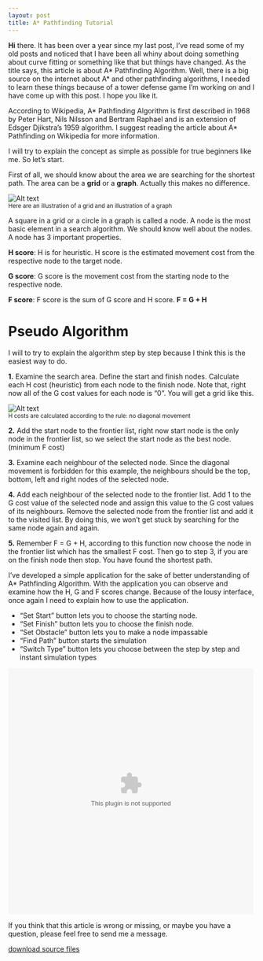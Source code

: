 ```yaml
---
layout: post
title: A* Pathfinding Tutorial
---
```

**Hi** there. It has been over a year since my last post, I’ve read some of my old posts and noticed that I have been all whiny about doing something about curve fitting or something like that but things have changed. As the title says, this article is about A* Pathfinding Algorithm. Well, there is a big source on the internet about A* and other pathfinding algorithms, I needed to learn these things because of a tower defense game I’m working on and I have come up with this post. I hope you like it.

According to Wikipedia, A* Pathfinding Algorithm is first described in 1968 by Peter Hart, Nils Nilsson and Bertram Raphael and is an extension of Edsger Djikstra’s 1959 algorithm. I suggest reading the article about A* Pathfinding on Wikipedia for more information.

I will try to explain the concept as simple as possible for true beginners like me. So let’s start.

First of all, we should know about the area we are searching for the shortest path. The area can be a **grid** or a **graph**. Actually this makes no difference.

![Alt text](/assets/2010/astar_illustration00.png)  
<small>Here are an illustration of a grid and an illustration of a graph</small>

A square in a grid or a circle in a graph is called a node. A node is the most basic element in a search algorithm. We should know well about the nodes. A node has 3 important properties.

**H score**: H is for heuristic. H score is the estimated movement cost from the respective node to the target node.

**G score**: G score is the movement cost from the starting node to the respective node.

**F score**: F score is the sum of G score and H score. **F = G + H**

# Pseudo Algorithm

I will to try to explain the algorithm step by step because I think this is the easiest way to do.

**1.** Examine the search area. Define the start and finish nodes. Calculate each H cost (heuristic) from each node to the finish node. Note that, right now all of the G cost values for each node is “0”. You will get a grid like this.

![Alt text](/assets/2010/astar_illustration01.png)  
<small>H costs are calculated according to the rule: no diagonal movement</small>

**2.** Add the start node to the frontier list, right now start node is the only node in the frontier list, so we select the start node as the best node. (minimum F cost)

**3.** Examine each neighbour of the selected node. Since the diagonal movement is forbidden for this example, the neighbours should be the top, bottom, left and right nodes of the selected node.

**4.** Add each neighbour of the selected node to the frontier list. Add 1 to the G cost value of the selected node and assign this value to the G cost values of its neighbours. Remove the selected node from the frontier list and add it to the visited list. By doing this, we won’t get stuck by searching for the same node again and again.

**5.** Remember F = G + H, according to this function now choose the node in the frontier list which has the smallest F cost. Then go to step 3, if you are on the finish node then stop. You have found the shortest path.

I’ve developed a simple application for the sake of better understanding of A* Pathfinding Algorithm. With the application you can observe and examine how the H, G and F scores change. Because of the lousy interface, once again I need to explain how to use the application.

* “Set Start” button lets you to choose the starting node.
* “Set Finish” button lets you to choose the finish node.
* “Set Obstacle” button lets you to make a node impassable
* “Find Path” button starts the simulation
* “Switch Type” button lets you choose between the step by step and instant simulation types

<object width="500" height="500" data="/assets/2010/a_star_pathfinding.swf"></object>  
 
If you think that this article is wrong or missing, or maybe you have a question, please feel free to send me a message.

[download source files](/assets/2010/a_star_pathfinding_source.zip)
